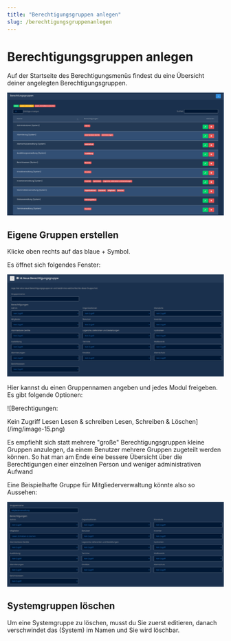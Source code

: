 ```yaml
---
title: "Berechtigungsgruppen anlegen"
slug: /berechtigungsgruppenanlegen
---
```


# Berechtigungsgruppen anlegen

Auf der Startseite des Berechtigungsmenüs findest du eine Übersicht deiner angelegten Berechtigungsgruppen.


![](/img/image-13-1024x579.png)



## Eigene Gruppen erstellen



Klicke oben rechts auf das blaue + Symbol.



Es öffnet sich folgendes Fenster:


![](/img/image-14-1024x481.png)



Hier kannst du einen Gruppennamen angeben und jedes Modul freigeben. Es gibt folgende Optionen:


![Berechtigungen: 

Kein Zugriff
Lesen
Lesen & schreiben
Lesen, Schreiben & Löschen](/img/image-15.png)



Es empfiehlt sich statt mehrere "große" Berechtigungsgruppen kleine Gruppen anzulegen, da einem Benutzer mehrere Gruppen zugeteilt werden können. So hat man am Ende eine bessere Übersicht über die Berechtigungen einer einzelnen Person und weniger administrativen Aufwand



Eine Beispielhafte Gruppe für Mitgliederverwaltung könnte also so Aussehen:


![Mitglieder auf Lesen, Schreiben & Löschen gesetzt. Die restlichen Module auf "Kein Zugriff"](/img/image-16-1024x400.png)




## Systemgruppen löschen



Um eine Systemgruppe zu löschen, musst du Sie zuerst editieren, danach verschwindet das (System) im Namen und Sie wird löschbar.